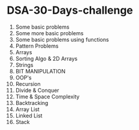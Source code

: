 # DSA-30-Days-challenge

1. Some basic problems
2. Some more basic problems
3. Some basic problems using functions
4. Pattern Problems 
5. Arrays
6. Sorting Algo & 2D Arrays
7. Strings
8. BIT MANIPULATION
9. OOP's
10. Recursion
11. Divide & Conquer
12. Time & Space Complexity
13. Backtracking
14. Array List
15. Linked List
16. Stack 